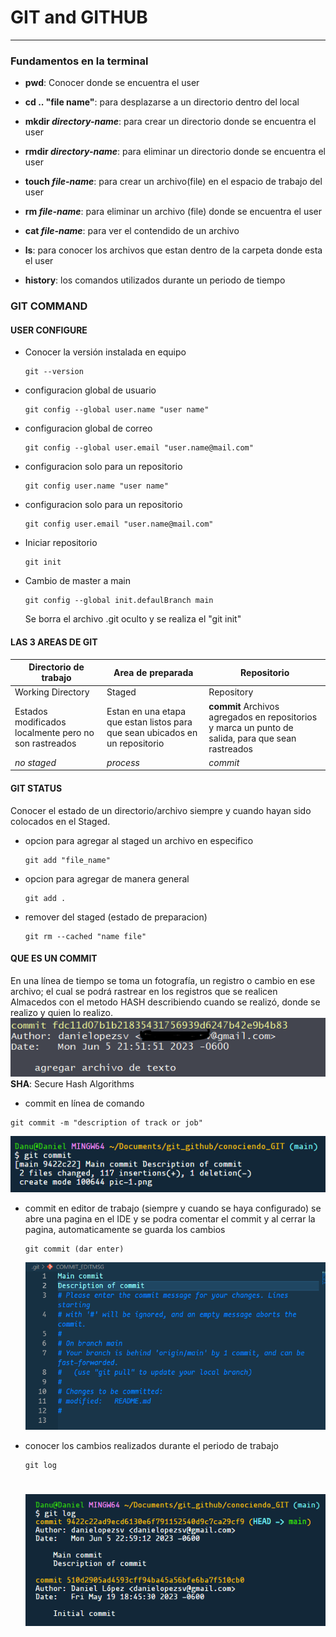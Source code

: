 # GIT and GITHUB

<hr>

### Fundamentos en la terminal

- **pwd**: Conocer donde se encuentra el user

- **cd .. "file name"**: para desplazarse a un directorio dentro del local

- **mkdir _directory-name_**: para crear un directorio donde se encuentra el user

- **rmdir _directory-name_**: para eliminar un directorio donde se encuentra el user

- **touch _file-name_**: para crear un archivo(file) en el espacio de trabajo del user

- **rm _file-name_**: para eliminar un archivo (file) donde se encuentra el user

- **cat _file-name_**: para ver el contendido de un archivo

- **ls**: para conocer los archivos que estan dentro de la carpeta donde esta el user

- **history**: los comandos utilizados durante un periodo de tiempo

### GIT COMMAND

#### **USER CONFIGURE**

- Conocer la versión instalada en equipo

  ```
  git --version
  ```

- configuracion global de usuario

  ```
  git config --global user.name "user name"
  ```

- configuracion global de correo

  ```
  git config --global user.email "user.name@mail.com"
  ```

- configuracion solo para un repositorio

  ```
  git config user.name "user name"
  ```

- configuracion solo para un repositorio

  ```
  git config user.email "user.name@mail.com"
  ```

- Iniciar repositorio

  ```
  git init
  ```

- Cambio de master a main
  ```
  git config --global init.defaulBranch main
  ```
  Se borra el archivo .git oculto y se realiza el "git init"

#### LAS 3 AREAS DE GIT

| Directorio de trabajo                                 | Area de preparada                                                            | Repositorio                                                                                        |
| ----------------------------------------------------- | ---------------------------------------------------------------------------- | -------------------------------------------------------------------------------------------------- |
| Working Directory                                     | Staged                                                                       | Repository                                                                                         |
| Estados modificados localmente pero no son rastreados | Estan en una etapa que estan listos para que sean ubicados en un repositorio | **commit** Archivos agregados en repositorios y marca un punto de salida, para que sean rastreados |
| _no staged_                                           | _process_                                                                    | _commit_                                                                                           |

#### GIT STATUS

Conocer el estado de un directorio/archivo siempre y cuando hayan sido colocados en el Staged.

- opcion para agregar al staged un archivo en especifico

  ```
  git add "file_name"
  ```

- opcion para agregar de manera general

  ```
  git add .
  ```

- remover del staged (estado de preparacion)
  ```
  git rm --cached "name file"
  ```

#### QUE ES UN COMMIT

En una línea de tiempo se toma un fotografía, un registro o cambio en ese archivo; el cual se podrá rastrear en los registros que se realicen
Almacedos con el metodo HASH describiendo cuando se realizó, donde se realizo y quien lo realizo.
![description of commit](pic-1.png)
**SHA**: Secure Hash Algorithms

- commit en línea de comando

```
git commit -m "description of track or job"
```

![commit en terminal](pic-2.png)

- commit en editor de trabajo (siempre y cuando se haya configurado)
  se abre una pagina en el IDE y se podra comentar el commit y al cerrar la pagina, automaticamente se guarda los cambios

  ```
  git commit (dar enter)
  ```

  ![commit en IDE](pic-3.png)

- conocer los cambios realizados durante el periodo de trabajo
  ```
  git log
  ```
  # ![Log de trabajos realizado](pic-4.png)

